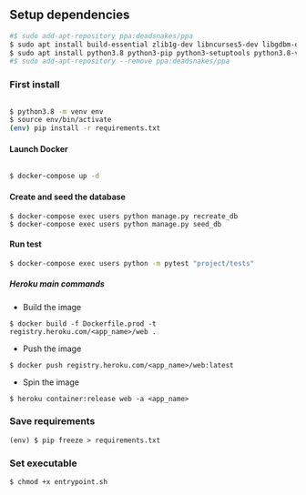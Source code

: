 ## Setup dependencies

``` bash
#$ sudo add-apt-repository ppa:deadsnakes/ppa
$ sudo apt install build-essential zlib1g-dev libncurses5-dev libgdbm-dev libnss3-dev libssl-dev libreadline-dev libffi-dev libsqlite3-dev wget
$ sudo apt install python3.8 python3-pip python3-setuptools python3.8-venv -y
#$ sudo add-apt-repository --remove ppa:deadsnakes/ppa
```

### First install

``` bash

$ python3.8 -m venv env
$ source env/bin/activate
(env) pip install -r requirements.txt
```

#### Launch Docker

``` bash

$ docker-compose up -d

```

#### Create and seed the database

```
$ docker-compose exec users python manage.py recreate_db
$ docker-compose exec users python manage.py seed_db
```

#### Run test

``` bash
$ docker-compose exec users python -m pytest "project/tests"
```

##### Heroku main commands
+ Build the image

`$ docker build -f Dockerfile.prod -t registry.heroku.com/<app_name>/web .`

+ Push the image

`$ docker push registry.heroku.com/<app_name>/web:latest`

+ Spin the image

`$ heroku container:release web -a <app_name>`

### Save requirements

`(env) $ pip freeze > requirements.txt`

### Set executable

`$ chmod +x entrypoint.sh`